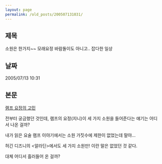 ```yaml
---
layout: page
permalink: /old_posts/200507131031/
---
```


## 제목
소원은 한가지~~ 모래요정 바람돌이도 아니고.. 잡다한 일상

## 날짜
2005/07/13 10:31

## 본문
<a href="http://tomowind.egloos.com/1525337" target="_NEW">램프 요정의 고민</a>

전부터 궁금했던 것인데, 램프의 요정(지니)이 세 가지 소원을 들어준다는 얘기는 어디서 나온 걸까?

내가 읽은 요술 램프 이야기에서는 소원 가짓수에 제한이 없었는데 말야...

허긴 디즈니의 <알라딘>에서도 세 가지 소원만! 이란 말은 없었던 것 같다.

대체 어디서 흘러들어 온 걸까?